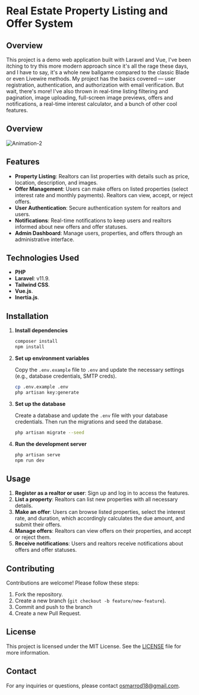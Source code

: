 # Real Estate Property Listing and Offer System

## Overview

This project is a demo web application built with Laravel and Vue, I've been itching to try this more modern approach since it's all the rage these days, and I have to say, it's a whole new ballgame compared to the classic Blade or even Livewire methods. My project has the basics covered — user registration, authentication, and authorization with email verification. But wait, there's more! I've also thrown in real-time listing filtering and pagination, image uploading, full-screen image previews, offers and notifications, a real-time interest calculator, and a bunch of other cool features.

## Overview
![Animation-2](https://github.com/Reaper1994/real-estate-laravel-vue/assets/23649642/f0d65949-cb24-4b02-8054-8c078dc34d4b)


## Features

- **Property Listing**: Realtors can list properties with details such as price, location, description, and images.
- **Offer Management**: Users can make offers on listed properties (select interest rate and monthly payments). Realtors can view, accept, or reject offers.
- **User Authentication**: Secure authentication system for realtors and users.
- **Notifications**: Real-time notifications to keep users and realtors informed about new offers and offer statuses.
- **Admin Dashboard**: Manage users, properties, and offers through an administrative interface.

## Technologies Used

- **PHP**
- **Laravel**: v11.9.
- **Tailwind CSS**.
- **Vue.js**.
- **Inertia.js**.

## Installation


1. **Install dependencies**

    ```sh
    composer install
    npm install
    ```

2. **Set up environment variables**

    Copy the `.env.example` file to `.env` and update the necessary settings (e.g., database credentials, SMTP creds).

    ```sh
    cp .env.example .env
    php artisan key:generate
    ```

3. **Set up the database**

    Create a database and update the `.env` file with your database credentials. Then run the migrations and seed the database.

    ```sh
    php artisan migrate --seed
    ```

4. **Run the development server**

    ```sh
    php artisan serve
    npm run dev
    ```

## Usage

1. **Register as a realtor or user**: Sign up and log in to access the features.
2. **List a property**: Realtors can list new properties with all necessary details.
3. **Make an offer**: Users can browse listed properties, select the interest rate, and duration, which accordingly calculates the due amount, and submit their offers.
4. **Manage offers**: Realtors can view offers on their properties, and accept or reject them.
5. **Receive notifications**: Users and realtors receive notifications about offers and offer statuses.


## Contributing

Contributions are welcome! Please follow these steps:

1. Fork the repository.
2. Create a new branch (`git checkout -b feature/new-feature`).
3. Commit and push to the branch
4. Create a new Pull Request.

## License

This project is licensed under the MIT License. See the [LICENSE](LICENSE) file for more information.

## Contact

For any inquiries or questions, please contact [osmarrod18@gmail.com](mailto:osmarrod18@gmail.com).

